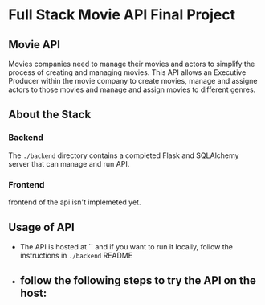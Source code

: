 # Full Stack Movie API Final Project

## Movie API

Movies companies need to manage their movies and actors to simplify the process of creating and managing movies.
This API allows an Executive Producer within the movie company to create movies, manage and assigne actors to those movies and manage and assign movies to different genres. 

## About the Stack

### Backend

The `./backend` directory contains a completed Flask and SQLAlchemy server that can manage and run API. 

### Frontend

frontend of the api isn't implemeted yet.


## Usage of API
- The API is hosted at `` and if you want to run it locally, follow the instructions in `./backend` README

- follow the following steps to try the API on the host:
    -  